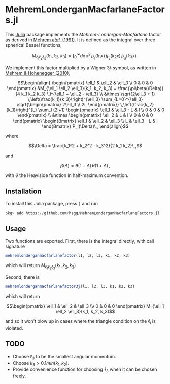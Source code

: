 # MehremLonderganMacfarlaneFactors.jl
<!---
[![Build Status](https://github.com/hsgg/MehremLonderganMacfarlaneFactors.jl/actions/workflows/CI.yml/badge.svg?branch=main)](https://github.com/hsgg/MehremLonderganMacfarlaneFactors.jl/actions/workflows/CI.yml?query=branch%3Amain)
-->

This [Julia](https://julialang.org/) package implements the *Mehrem-Londergan-Macfarlane* factor as derived in
[Mehrem *etal.* (1991)](https://iopscience.iop.org/article/10.1088/0305-4470/24/7/018).
It is defined as the integral over three spherical Bessel functions,
```math
M_{\ell_1 \ell_2 \ell_3}(k_1, k_2, k_3) =
\int_0^\infty dx\,x^2
\,j_{\ell_1}(k_1x)
\,j_{\ell_2}(k_2x)
\,j_{\ell_3}(k_3x)
\,.
```
We implement this factor multiplied by a Wigner $3j$-symbol, as written in
[Mehrem & Hohenegger (2010)](https://arxiv.org/abs/1006.2108),
```math
\begin{align}
\begin{pmatrix} \ell_1 & \ell_2 & \ell_3 \\ 0 & 0 & 0 \end{pmatrix}
&M_{\ell_1 \ell_2 \ell_3}(k_1, k_2, k_3)
=
\frac{\pi\beta(\Delta)}{4 k_1 k_2 k_3} \,i^{\ell_1 + \ell_2 - \ell_3}
\\
&\times
\sqrt{2\ell_3 + 1}
\,\left(\frac{k_1}{k_3}\right)^{\ell_3}
\sum_{L=0}^{\ell_3}
\sqrt{\begin{pmatrix} 2\ell_3 \\ 2L \end{pmatrix}}
\,\left(\frac{k_2}{k_1}\right)^{L}
\sum_l (2l+1)
\begin{pmatrix} \ell_1 & \ell_3 - L & l \\ 0 & 0 & 0 \end{pmatrix}
\\
&\times
\begin{pmatrix} \ell_2 & L & l \\ 0 & 0 & 0 \end{pmatrix}
\begin{Bmatrix} \ell_1 & \ell_2 & \ell_3 \\ L & \ell_3 - L & l \end{Bmatrix}
P_l(\Delta)\,,
\end{align}
```
where
```math
\Delta = \frac{k_1^2 + k_2^2 - k_3^2}{2 k_1 k_2}\,,
```
and
```math
\beta(\Delta) = \theta(1 - \Delta)\,\theta(1 + \Delta)\,,
```
with $\theta$ the Heaviside function in half-maximum convention.


## Installation

To install this Julia package, press `]` and run
```julia
pkg> add https://github.com/hsgg/MehremLonderganMacfarlaneFactors.jl
```


## Usage

Two functions are exported. First, there is the integral directly, with call signature
```julia
mehremlonderganmacfarlanefactor(l1, l2, l3, k1, k2, k3)
```
which will return $M_{\ell_1 \ell_2 \ell_3}(k_1, k_2, k_3)$.

Second, there is
```julia
mehremlonderganmacfarlanefactor3j(l1, l2, l3, k1, k2, k3)
```
which will return

$$\begin{pmatrix} \ell_1 & \ell_2 & \ell_3 \\\ 0 & 0 & 0 \end{pmatrix}
M_{\ell_1 \ell_2 \ell_3}(k_1, k_2, k_3)$$

and so it won't blow up in cases where the triangle condition on the $\ell_i$ is violated.


## TODO

- Choose $\ell_3$ to be the smallest angular momentum.
- Choose $k_3 > 0.1 min(k_1, k_2)$.
- Provide convenience function for choosing $\ell_3$ when it can be chosen freely.
